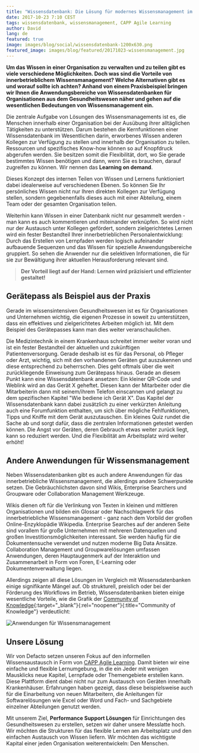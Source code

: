 ```yaml
---
title: "Wissensdatenbank: Die Lösung für modernes Wissensmanagement im Gesundheitswesen"
date: 2017-10-23 7:10 CEST
tags: wissensdatenbank, wissensmanagement, CAPP Agile Learning
author: David
lang: de
featured: true
image: images/blog/social/wissensdatenbank-1200x630.png
featured_image: images/blog/featured/20171023-wissensmanagement.jpg
---
```


**Um das Wissen in einer Organisation zu verwalten und zu teilen gibt es viele verschiedene Möglichkeiten. Doch was sind die Vorteile von innerbetrieblichem Wissensmanagement? Welche Alternativen gibt es und worauf sollte ich achten? Anhand von einem Praxisbeispiel bringen wir Ihnen die Anwendungsbereiche von Wissensdatenbanken für Organisationen aus dem Gesundheitswesen näher und gehen auf die wesentlichen Bedeutungen von Wissensmanagement ein.**

Die zentrale Aufgabe von Lösungen des Wissensmanagements ist es, die Menschen innerhalb einer Organisation bei der Ausübung ihrer alltäglichen Tätigkeiten zu unterstützen. Darum bestehen die Kernfunktionen einer Wissensdatenbank im Wesentlichen darin, erworbenes Wissen anderen Kollegen zur Verfügung zu stellen und innerhalb der Organisation zu teilen. Ressourcen und spezifisches Know-how können so auf Knopfdruck abgerufen werden. Sie besitzen somit die Flexibilität, dort, wo Sie gerade bestimmtes Wissen benötigen und dann, wenn Sie es brauchen, darauf zugreifen zu können. Wir nennen das **Learning on demand**.

Dieses Konzept des internen Teilen von Wissen und Lernens funktioniert dabei idealerweise auf verschiedenen Ebenen. So können Sie Ihr persönliches Wissen nicht nur Ihren direkten Kollegen zur Verfügung stellen, sondern gegebenenfalls dieses auch mit einer Abteilung, einem Team oder der gesamten Organisation teilen.

Weiterhin kann Wissen in einer Datenbank nicht nur gesammelt werden - man kann es auch kommentieren und miteinander verknüpfen. So wird nicht nur der Austausch unter Kollegen gefördert, sondern zielgerichtetes Lernen wird ein fester Bestandteil Ihrer innerbetrieblichen Personalentwicklung: Durch das Erstellen von Lernpfaden werden logisch aufeinander aufbauende Sequenzen und das Wissen für spezielle Anwendungsbereiche gruppiert. So sehen die Anwender nur die selektiven Informationen, die für sie zur Bewältigung ihrer aktuellen Herausforderung relevant sind.

> **Der Vorteil liegt auf der Hand: Lernen wird präzisiert und effizienter gestaltet!**

## Gerätepass als Beispiel aus der Praxis

Gerade im wissensintensiven Gesundheitswesen ist es für Organisationen und Unternehmen wichtig, die eigenen Prozesse in soweit zu unterstützen, dass ein effektives und zielgerichtetes Arbeiten möglich ist. Mit dem Beispiel des Gerätepasses kann man dies weiter veranschaulichen.

Die Medizintechnik in einem Krankenhaus schreitet immer weiter voran und ist ein fester Bestandteil der aktuellen und zukünftigen Patientenversorgung. Gerade deshalb ist es für das Personal, ob Pfleger oder Arzt, wichtig, sich mit den vorhandenen Geräten gut auszukennen und diese entsprechend zu beherrschen. Dies geht oftmals über die weit zurückliegende Einweisung zum Gerätepass hinaus. Gerade an diesem Punkt kann eine Wissensdatenbank ansetzen: Ein kleiner QR-Code und Weblink wird an das Gerät X geheftet. Diesen kann der Mitarbeiter oder die Mitarbeiterin dann mit seinem/ihrem Telefon einscannen und gelangt zu dem spezifischen Kapitel "Wie bediene ich Gerät X". Das Kapitel der Wissensdatenbank kann dabei zusätzlich zu einer verkürzten Anleitung auch eine Forumfunktion enthalten, um sich über mögliche Fehlfunktionen, Tipps und Kniffe mit dem Gerät auszutauschen. Ein kleines Quiz rundet die Sache ab und sorgt dafür, dass die zentralen Informationen getestet werden können. Die Angst vor Geräten, deren Gebrauch etwas weiter zurück liegt, kann so reduziert werden. Und die Flexibilität am Arbeitsplatz wird weiter erhöht!

## Andere Anwendungen für Wissensmanagement

Neben Wissensdatenbanken gibt es auch andere Anwendungen für das innerbetriebliche Wissensmanagement, die allerdings andere Schwerpunkte setzen. Die Gebräuchlichsten davon sind Wikis, Enterprise Searchers und Groupware oder Collaboration Management Werkzeuge.

Wikis dienen oft für die Verlinkung von Texten in kleinen und mittleren Organisationen und bilden ein Glossar oder Nachschlagwerk für das innerbetriebliche Wissensmanagement - ganz nach dem Vorbild der großen Online-Enzyklopädie Wikipedia. Enterprise Searches auf der anderen Seite sind vorallem für große Unternehmen mit mehreren Datenquellen und großen Investitionsmöglichkeiten interessant. Sie werden häufig für die Dokumentensuche verwendet und nutzen moderne Big Data Ansätze. Collaboration Management und Groupwarelösungen umfassen Anwendungen, deren Hauptaugenmerk auf der Interaktion und Zusammenarbeit in Form von Foren, E-Learning oder Dokumentenverwaltung liegen.

Allerdings zeigen all diese Lösungen im Vergleich mit Wissensdatenbanken einige signifikante Mängel auf. Ob strukturell, preislich oder bei der Förderung des Workflows im Betrieb, Wissensdatenbanken bieten einige wesentliche Vorteile, wie die Grafik der [Community of Knowledge](http://www.community-of-knowledge.de/beitrag/sucht-ihr-noch-oder-wisst-ihr-schon/){:target="_blank"}{:rel="noopener"}{:title="Community of Knowledge"} verdeutlicht:

![Anwendungen für Wissensmanagement](/images/blog/de/Wissensmanagementanwendungen.jpg)

## Unsere Lösung

Wir von Defacto setzen unseren Fokus auf den informellen Wissensaustausch in Form von [CAPP Agile Learning](/capp-agile-learning). Damit bieten wir eine einfache und flexible Lernumgebung, in die ein Jeder mit wenigen Mausklicks neue Kapitel, Lernpfade oder Themengebiete erstellen kann. Diese Plattform dient dabei nicht nur zum Austausch von Geräten innerhalb Krankenhäuser. Erfahrungen haben gezeigt, dass diese beispielsweise auch für die Einarbeitung von neuen Mitarbeitern, die Anleitungen für Softwarelösungen wie Excel oder Word und Fach- und Sachgebiete einzelner Abteilungen genutzt werden.

Mit unserem Ziel, **Performance Support Lösungen** für Einrichtungen des Gesundheitswesen zu erstellen, setzen wir daher unsere Messlatte hoch. Wir möchten die Strukturen für das flexible Lernen am Arbeitsplatz und den einfachen Austausch von Wissen liefern. Wir möchten das wichtigste Kapital einer jeden Organisation weiterentwickeln: Den Menschen.
